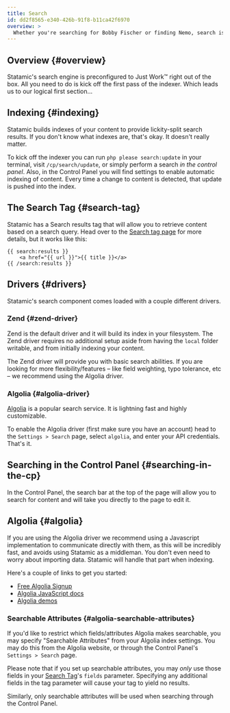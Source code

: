 ```yaml
---
title: Search
id: dd2f8565-e340-426b-91f8-b11ca42f6970
overview: >
  Whether you're searching for Bobby Fischer or finding Nemo, search is a common staple of the web experience. Who has time for clicking? Get searching!
---
```


## Overview {#overview}

Statamic's search engine is preconfigured to Just Work™ right out of the box. All you need to do is kick off the first pass of the indexer. Which leads us to our logical first section...

## Indexing {#indexing}

Statamic builds indexes of your content to provide lickity-split search results. If you don't know what indexes are, that's okay. It doesn't really matter.

To kick off the indexer you can run `php please search:update` in your terminal, visit `/cp/search/update`, or simply perform a search _in the control panel_. Also, in the Control Panel you will find settings to enable automatic indexing of content. Every time a change to content is detected, that update is pushed into the index.

## The Search Tag {#search-tag}

Statamic has a Search results tag that will allow you to retrieve content based on a search query. Head over to the [Search tag page][search_tag] for more details, but it works like this:

```
{{ search:results }}
	<a href="{{ url }}">{{ title }}</a>
{{ /search:results }}
```

## Drivers {#drivers}

Statamic's search component comes loaded with a couple different drivers.

### Zend {#zend-driver}

Zend is the default driver and it will build its index in your filesystem. The Zend driver requires
no additional setup aside from having the `local` folder writable, and from initially indexing your content.

The Zend driver will provide you with basic search abilities. If you are looking for more flexibility/features –
like field weighting, typo tolerance, etc – we recommend using the Algolia driver.

### Algolia {#algolia-driver}

[Algolia](https://www.algolia.com/referrals/36eaab9b/join) is a popular search service. It is lightning fast and highly customizable.

To enable the Algolia driver (first make sure you have an account) head to the `Settings > Search` page, select `algolia`, and enter your API credentials. That's it.

## Searching in the Control Panel {#searching-in-the-cp}
In the Control Panel, the search bar at the top of the page will allow you to search for content and will take you directly to the page to edit it.

## Algolia {#algolia}

If you are using the Algolia driver we recommend using a Javascript implementation to communicate directly with them, as this will be incredibly fast, and avoids using Statamic as a middleman. You don't even need to worry about importing data. Statamic will handle that part when indexing.

Here's a couple of links to get you started:

- [Free Algolia Signup](https://www.algolia.com/referrals/36eaab9b/join)
- [Algolia JavaScript docs](https://www.algolia.com/doc/javascript)
- [Algolia demos](https://www.algolia.com/demos)

### Searchable Attributes {#algolia-searchable-attributes}

If you'd like to restrict which fields/attributes Algolia makes searchable, you may specify "Searchable Attributes"
from your Algolia index settings. You may do this from the Algolia website, or through the Control Panel's `Settings > Search`
page.

Please note that if you set up searchable attributes, you may _only_ use those fields in your [Search Tag][search_tag]'s
`fields` parameter. Specifying any additional fields in the tag parameter will cause your tag to yield no results.

Similarly, only searchable attributes will be used when searching through the Control Panel.

[search_tag]: /tags/search
